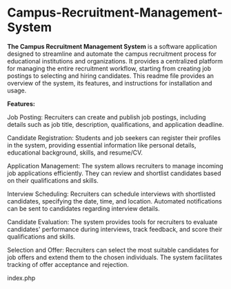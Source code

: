 # Campus-Recruitment-Management-System

**The Campus Recruitment Management System** is a software application designed to streamline and automate the campus recruitment process for educational institutions and organizations. It provides a centralized platform for managing the entire recruitment workflow, starting from creating job postings to selecting and hiring candidates. This readme file provides an overview of the system, its features, and instructions for installation and usage.

**Features:**

Job Posting: Recruiters can create and publish job postings, including details such as job title, description, qualifications, and application deadline.

Candidate Registration: Students and job seekers can register their profiles in the system, providing essential information like personal details, educational background, skills, and resume/CV.

Application Management: The system allows recruiters to manage incoming job applications efficiently. They can review and shortlist candidates based on their qualifications and skills.

Interview Scheduling: Recruiters can schedule interviews with shortlisted candidates, specifying the date, time, and location. Automated notifications can be sent to candidates regarding interview details.

Candidate Evaluation: The system provides tools for recruiters to evaluate candidates' performance during interviews, track feedback, and score their qualifications and skills.

Selection and Offer: Recruiters can select the most suitable candidates for job offers and extend them to the chosen individuals. The system facilitates tracking of offer acceptance and rejection.

index.php
